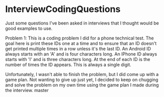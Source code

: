# InterviewCodingQuestions
Just some questions I've been asked in interviews that I thought would be good examples to use.


Problem 1: This is a coding problem I did for a phone technical test. The goal here is print these IDs one at a time and to ensure that an ID doesn't get printed multiple times in a row unless it's the last ID. An Android ID always starts with an 'A' and is four characters long. An IPhone ID always starts with 'I' and is three characters long. At the end of each ID is the number of times the ID appears. This is always a single digit.

Unfortunately, I wasn't able to finish the problem, but I did come up with a game plan. Not wanting to give up just yet, I decided to keep on chugging and solve the problem on my own time using the game plan I made during the interview.
 master
